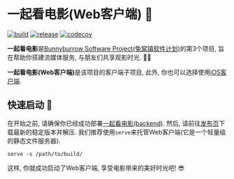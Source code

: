# 一起看电影(Web客户端) 🎦

[![build](https://github.com/sun1638650145/bunnyburrow-watch2gether-web/actions/workflows/build.yml/badge.svg)](https://github.com/sun1638650145/bunnyburrow-watch2gether-web/actions/workflows/build.yml) [![release](https://github.com/sun1638650145/bunnyburrow-watch2gether-web/actions/workflows/release.yml/badge.svg)](https://github.com/sun1638650145/bunnyburrow-watch2gether-web/actions/workflows/release.yml) [![codecov](https://codecov.io/gh/sun1638650145/bunnyburrow-watch2gether-web/graph/badge.svg?token=UR2SWN3K5E)](https://codecov.io/gh/sun1638650145/bunnyburrow-watch2gether-web)

<b>一起看电影</b>是[Bunnyburrow Software Project(兔窝镇软件计划)](https://github.com/sun1638650145/bunnyburrow)的第3个项目, 旨在帮助你搭建流媒体服务, 与朋友们共享观影时光. 🍿🎥

<b>一起看电影(Web客户端)</b>是该项目的客户端子项目, 此外, 你也可以选择使用[iOS客户端](https://github.com/sun1638650145/bunnyburrow-watch2gether-app).

## 快速启动 🚀

在开始之前, 请确保你已经成功部署[一起看电影(backend)](https://github.com/sun1638650145/bunnyburrow-watch2gether-backend). 然后, 请前往[发布页](https://github.com/sun1638650145/bunnyburrow-watch2gether-web/releases)下载最新的稳定版本并解压. 我们推荐使用`serve`来托管Web客户端(它是一个轻量级的静态文件服务器).

```shell
serve -s /path/to/build/
```

这样, 你就成功启动了Web客户端, 享受电影带来的美好时光吧! 😎
